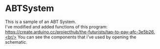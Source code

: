 # ABTSystem

This is a sample of an ABT System.<br/>
I've modified and added functions of this program: https://create.arduino.cc/projecthub/the-futurists/tap-to-pay-afc-3e5b26.<br/>
You can see the components that i've used by opening the schematic.<br/>

